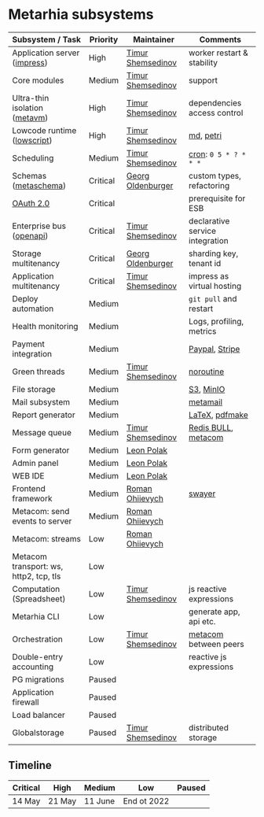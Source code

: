 # Metarhia subsystems

| Subsystem / Task                         | Priority | Maintainer                        | Comments                               |
| ---------------------------------------- | -------- | --------------------------------- | -------------------------------------- |
| Application server ([impress][impress])  | High     | [Timur Shemsedinov][tshemsedinov] | worker restart & stability             |
| Core modules                             | Medium   | [Timur Shemsedinov][tshemsedinov] | support                                |
| Ultra-thin isolation ([metavm][metavm])  | High     | [Timur Shemsedinov][tshemsedinov] | dependencies access control            |
| Lowcode runtime ([lowscript][lowscript]) | High     | [Timur Shemsedinov][tshemsedinov] | [md][md], [petri][petri]               |
| Scheduling                               | Medium   | [Timur Shemsedinov][tshemsedinov] | [cron][cron]: `0 5 * ? * * *`          |
| Schemas ([metaschema][metaschema])       | Critical | [Georg Oldenburger][georgolden]   | custom types, refactoring              |
| [OAuth 2.0][oauth2]                      | Critical |                                   | prerequisite for ESB                   |
| Enterprise bus ([openapi][openapi])      | Critical | [Timur Shemsedinov][tshemsedinov] | declarative service integration        |
| Storage multitenancy                     | Critical | [Georg Oldenburger][georgolden]   | sharding key, tenant id                |
| Application multitenancy                 | Critical | [Timur Shemsedinov][tshemsedinov] | impress as virtual hosting             |
| Deploy automation                        | Medium   |                                   | `git pull` and restart                 |
| Health monitoring                        | Medium   |                                   | Logs, profiling, metrics               |
| Payment integration                      | Medium   |                                   | [Paypal][paypal], [Stripe][stripe]     |
| Green threads                            | Medium   | [Timur Shemsedinov][tshemsedinov] | [noroutine][noroutine]                 |
| File storage                             | Medium   |                                   | [S3][s3], [MinIO][minio]               |
| Mail subsystem                           | Medium   |                                   | [metamail][metamail]                   |
| Report generator                         | Medium   |                                   | [LaTeX][latex], [pdfmake][pdfmake]     |
| Message queue                            | Medium   | [Timur Shemsedinov][tshemsedinov] | [Redis BULL][bull], [metacom][metacom] |
| Form generator                           | Medium   | [Leon Polak][leonpolak]           |                                        |
| Admin panel                              | Medium   | [Leon Polak][leonpolak]           |                                        |
| WEB IDE                                  | Medium   | [Leon Polak][leonpolak]           |                                        |
| Frontend framework                       | Medium   | [Roman Ohiievych][rohiievych]     | [swayer][swayer]                       |
| Metacom: send events to server           | Medium   | [Roman Ohiievych][rohiievych]     |                                        |
| Metacom: streams                         | Low      | [Roman Ohiievych][rohiievych]     |                                        |
| Metacom transport: ws, http2, tcp, tls   | Low      |                                   |                                        |
| Computation (Spreadsheet)                | Low      | [Timur Shemsedinov][tshemsedinov] | js reactive expressions                |
| Metarhia CLI                             | Low      |                                   | generate app, api etc.                 |
| Orchestration                            | Low      | [Timur Shemsedinov][tshemsedinov] | [metacom][metacom] between peers       |
| Double-entry accounting                  | Low      |                                   | reactive js expressions                |
| PG migrations                            | Paused   |                                   |                                        |
| Application firewall                     | Paused   |                                   |                                        |
| Load balancer                            | Paused   |                                   |                                        |
| Globalstorage                            | Paused   | [Timur Shemsedinov][tshemsedinov] | distributed storage                    |

## Timeline

| Critical | High   | Medium  | Low         | Paused |
| -------- | ------ | ------- | ----------- | ------ |
| 14 May   | 21 May | 11 June | End ot 2022 |        |

[impress]: https://github.com/metarhia/impress
[metavm]: https://github.com/metarhia/metavm
[lowscript]: https://github.com/metarhia/lowscript
[metaschema]: https://github.com/metarhia/metaschema
[noroutine]: https://github.com/metarhia/noroutine
[metamail]: https://github.com/metarhia/metamail
[swayer]: https://github.com/metarhia/swayer
[metacom]: https://github.com/metarhia/metacom
[oauth2]: https://oauth.net/2/
[tshemsedinov]: https://github.com/tshemsedinov
[leonpolak]: https://github.com/leonpolak
[georgolden]: https://github.com/georgolden
[rohiievych]: https://github.com/rohiievych
[md]: https://daringfireball.net/projects/markdown/
[petri]: https://en.wikipedia.org/wiki/Petri_net
[cron]: https://en.wikipedia.org/wiki/Cron
[openapi]: https://github.com/metarhia/impress/issues/1733
[s3]: https://aws.amazon.com/s3/
[minio]: https://min.io/
[latex]: https://www.latex-project.org/
[pdfmake]: https://www.npmjs.com/package/pdfmake
[bull]: https://github.com/OptimalBits/bull
[paypal]: https://www.paypal.com/
[stripe]: https://stripe.com/
